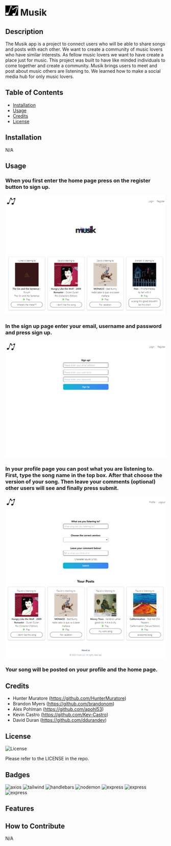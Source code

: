 # ![logo](./public/assets/images/Musik_(5)_small.png) Musik

## Description

The Musik app is a project to connect users who will be able to share songs and posts with each other. We want to create a community of music lovers who have similar interests.
As fellow music lovers we want to have create a place just for music. This project was built to have like minded individuals to come together and create a community.
Musik brings users to meet and post about music others are listening to. We learned how to make a social media hub for only music lovers.

## Table of Contents

- [Installation](#installation)
- [Usage](#usage)
- [Credits](#credits)
- [License](#license)

## Installation

N/A

## Usage

### When you first enter the home page press on the register button to sign up.

![main-page](./public/assets/images/main-page.png)

### In the sign up page enter your email, username and password and press sign up.

![signup](./public/assets/images/Screenshot%20sign%20up.png)

### In your profile page you can post what you are listening to. First, type the song name in the top box. After that choose the version of your song. Then leave your comments (optional) other users will see and finally press submit.

![login](./public/assets/images/profile-page.png)

### Your song will be posted on your profile and the home page.

## Credits

- Hunter Muratore (https://github.com/HunterMuratore) 
- Brandon Myers (https://github.com/brandonom) 
- Alex Pohlman (https://github.com/apohl53)  
- Kevin Castro (https://github.com/Kev-Castro) 
- David Duran (https://github.com/ddurandev) 

## License
![License](https://img.shields.io/badge/License-MIT-blue)

Please refer to the LICENSE in the repo.

## Badges

![axios](https://img.shields.io/badge/Axios-V1.5.1-purple)
![tailwind](https://img.shields.io/badge/TailwindCSS-V3.3.3-dodgerblue)
![handlebars](https://img.shields.io/badge/Handlebars-V4.7.8-orange)
![nodemon](https://img.shields.io/badge/Nodemon-V3.0.1-green)
![express](https://img.shields.io/badge/Express-V4.18.2-red)
![express](https://img.shields.io/badge/Dotenv-V16.3.1-palegoldenrod)
![express](https://img.shields.io/badge/Bcrypt-V5.1.1-darkseagreen)

## Features



## How to Contribute

N/A

